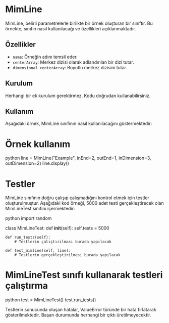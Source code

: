 # MimLine

MimLine, belirli parametrelerle birlikte bir örnek oluşturan bir sınıftır. Bu örnekte, sınıfın nasıl kullanılacağı ve özellikleri açıklanmaktadır.

## Özellikler

- `name`: Örneğin adını temsil eder.
- `centerArray`: Merkez dizisi olarak adlandırılan bir dizi tutar.
- `dimensional_centerArray`: Boyutlu merkez dizisini tutar.

## Kurulum

Herhangi bir ek kurulum gerektirmez. Kodu doğrudan kullanabilirsiniz.

## Kullanım

Aşağıdaki örnek, MimLine sınıfının nasıl kullanılacağını göstermektedir:

# Örnek kullanım
python
line = MimLine("Example", inEnd=2, outEnd=1, inDimension=3, outDimension=2)
line.display()

# Testler
MimLine sınıfının doğru çalışıp çalışmadığını kontrol etmek için testler oluşturulmuştur. Aşağıdaki kod örneği, 5000 adet testi gerçekleştirecek olan MimLineTest sınıfını içermektedir:

python
import random

class MimLineTest:
    def __init__(self):
        self.tests = 5000

    def run_tests(self):
        # Testlerin çalıştırılması burada yapılacak

    def test_mimline(self, line):
        # Testlerin gerçekleştirilmesi burada yapılacak

# MimLineTest sınıfı kullanarak testleri çalıştırma
python
test = MimLineTest()
test.run_tests()

Testlerin sonucunda oluşan hatalar, ValueError türünde bir hata fırlatarak gösterilmektedir. Başarı durumunda herhangi bir çıktı üretilmeyecektir.
